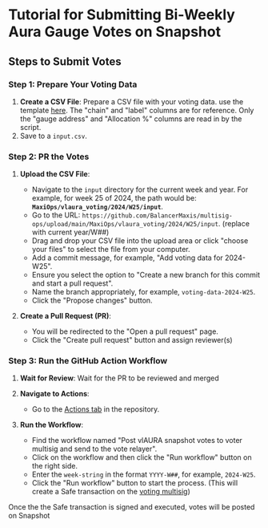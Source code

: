 # Tutorial for Submitting Bi-Weekly Aura Gauge Votes on Snapshot


## Steps to Submit Votes

### Step 1: Prepare Your Voting Data

1. **Create a CSV File**: Prepare a CSV file with your voting data. use the template [here](https://docs.google.com/spreadsheets/d/1w63dyNGi0IB_bXgGXQk2lwknnT5wxCUkKHVp5bHqlFc/edit?gid=0#gid=0). The "chain" and "label" columns are for reference. Only the "gauge address" and "Allocation %" columns are read in by the script.
2. Save to a `input.csv`.


### Step 2: PR the Votes

1. **Upload the CSV File**:
    - Navigate to the `input` directory for the current week and year. For example, for week 25 of 2024, the path would be: **`MaxiOps/vlaura_voting/2024/W25/input`**.
    - Go to the URL: `https://github.com/BalancerMaxis/multisig-ops/upload/main/MaxiOps/vlaura_voting/2024/W25/input`. (replace with current year/W##)
    - Drag and drop your CSV file into the upload area or click "choose your files" to select the file from your computer.
    - Add a commit message, for example, "Add voting data for 2024-W25".
    - Ensure you select the option to "Create a new branch for this commit and start a pull request".
    - Name the branch appropriately, for example, `voting-data-2024-W25`.
    - Click the "Propose changes" button.

2. **Create a Pull Request (PR)**:
    - You will be redirected to the "Open a pull request" page.
    - Click the "Create pull request" button and assign reviewer(s)

### Step 3: Run the GitHub Action Workflow

1. **Wait for Review**: Wait for the PR to be reviewed and merged

1. **Navigate to Actions**:
    - Go to the [Actions tab](https://github.com/BalancerMaxis/multisig-ops/actions) in the repository.

2. **Run the Workflow**:
    - Find the workflow named "Post vlAURA snapshot votes to voter multisig and send to the vote relayer".
    - Click on the workflow and then click the "Run workflow" button on the right side.
    - Enter the `week-string` in the format `YYYY-W##`, for example, `2024-W25`.
    - Click the "Run workflow" button to start the process. (This will create a Safe transaction on the [voting multisig](https://app.safe.global/transactions/history?safe=eth:0x9ff471F9f98F42E5151C7855fD1b5aa906b1AF7e))

Once the the Safe transaction is signed and executed, votes will be posted on Snapshot
